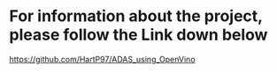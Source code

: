 # For information about the project, please follow the Link down below

https://github.com/HartP97/ADAS_using_OpenVino

